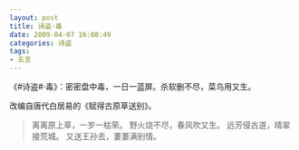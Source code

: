```yaml
---
layout: post
title: 诗盗·毒
date: 2009-04-07 16:08:49
categories: 诗盗
tags:
- 五言
---
```

《#诗盗#·毒》：密密盘中毒，一日一蓝屏。杀软删不尽，菜鸟用又生。

改编自唐代白居易的《赋得古原草送别》。

> 离离原上草，一岁一枯荣。
> 野火烧不尽，春风吹又生。
> 远芳侵古道，晴翠接荒城。
> 又送王孙去，萋萋满别情。
